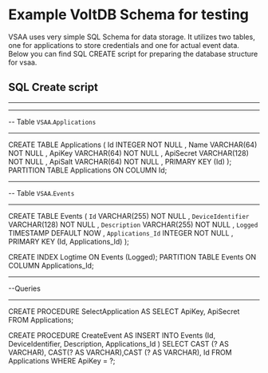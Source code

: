 Example VoltDB Schema for testing
===

VSAA uses very simple SQL Schema for data storage. It utilizes two tables, one for applications to store credentials and one for actual event data. Below you can find SQL CREATE script for preparing the database structure for vsaa.

SQL Create script
---
---

-- -----------------------------------------------------
-- Table `VSAA`.`Applications`
-- -----------------------------------------------------

CREATE TABLE Applications (
  Id INTEGER NOT NULL ,
  Name VARCHAR(64) NOT NULL ,
  ApiKey VARCHAR(64) NOT NULL ,
  ApiSecret VARCHAR(128) NOT NULL ,
  ApiSalt VARCHAR(64) NOT NULL ,
  PRIMARY KEY (Id)
);
PARTITION TABLE Applications ON COLUMN Id;


-- -----------------------------------------------------
-- Table `VSAA`.`Events`
-- -----------------------------------------------------

CREATE TABLE Events (
  `Id` VARCHAR(255) NOT NULL ,
  `DeviceIdentifier` VARCHAR(128) NOT NULL ,
  `Description` VARCHAR(255) NOT NULL ,
  `Logged` TIMESTAMP DEFAULT NOW ,
  `Applications_Id` INTEGER NOT NULL ,
  PRIMARY KEY (Id, Applications_Id)
  );

CREATE INDEX Logtime ON Events (Logged);
PARTITION TABLE Events ON COLUMN Applications_Id;

-- -------------------------------------------------------
--Queries
-- -------------------------------------------------------

CREATE PROCEDURE SelectApplication AS SELECT ApiKey, ApiSecret FROM Applications;

CREATE PROCEDURE CreateEvent AS INSERT INTO Events (Id, DeviceIdentifier, Description, Applications_Id ) SELECT CAST (? AS VARCHAR), CAST(? AS VARCHAR),CAST (? AS VARCHAR), Id FROM Applications WHERE ApiKey = ?;
